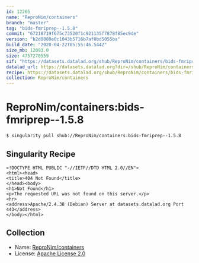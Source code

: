 ```yaml
---
id: 12265
name: "ReproNim/containers"
branch: "master"
tag: "bids-fmriprep--1.5.8"
commit: "67218719f675c73520f1c921135f7878f85ec9de"
version: "b2d0880e0c1043b5716b7af0bd5055ba"
build_date: "2020-04-22T05:55:46.544Z"
size_mb: 12093.0
size: 4757270559
sif: "https://datasets.datalad.org/shub/ReproNim/containers/bids-fmriprep--1.5.8/2020-04-22-67218719-b2d0880e/b2d0880e0c1043b5716b7af0bd5055ba.sif"
datalad_url: https://datasets.datalad.org?dir=/shub/ReproNim/containers/bids-fmriprep--1.5.8/2020-04-22-67218719-b2d0880e/
recipe: https://datasets.datalad.org/shub/ReproNim/containers/bids-fmriprep--1.5.8/2020-04-22-67218719-b2d0880e/Singularity
collection: ReproNim/containers
---
```


# ReproNim/containers:bids-fmriprep--1.5.8

```bash
$ singularity pull shub://ReproNim/containers:bids-fmriprep--1.5.8
```

## Singularity Recipe

```singularity
<!DOCTYPE HTML PUBLIC "-//IETF//DTD HTML 2.0//EN">
<html><head>
<title>404 Not Found</title>
</head><body>
<h1>Not Found</h1>
<p>The requested URL was not found on this server.</p>
<hr>
<address>Apache/2.4.38 (Debian) Server at datasets.datalad.org Port 443</address>
</body></html>
```

## Collection

 - Name: [ReproNim/containers](https://github.com/ReproNim/containers)
 - License: [Apache License 2.0](https://api.github.com/licenses/apache-2.0)

